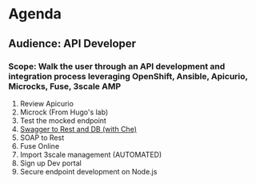 # Agenda
## Audience: API Developer
### Scope: Walk the user through an API development and integration process leveraging OpenShift, Ansible, Apicurio, Microcks, Fuse, 3scale AMP

1. Review Apicurio
2. Microck (From Hugo's lab)
3. Test the mocked endpoint
4. [Swagger to Rest and DB (with Che)](lab04)
5. SOAP to Rest
6. Fuse Online
7. Import 3scale management (AUTOMATED)
8. Sign up Dev portal
9. Secure endpoint development on Node.js
